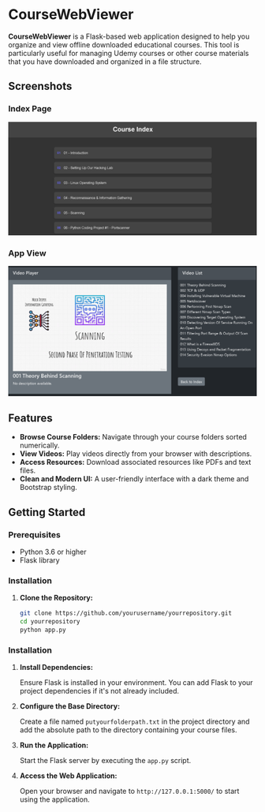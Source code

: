 # CourseWebViewer

**CourseWebViewer** is a Flask-based web application designed to help you organize and view offline downloaded educational courses. This tool is particularly useful for managing Udemy courses or other course materials that you have downloaded and organized in a file structure.

## Screenshots

### Index Page

![Index Page](screenshots/index.png)
### App View
![App View](screenshots/app_view.png)

## Features

- **Browse Course Folders:** Navigate through your course folders sorted numerically.
- **View Videos:** Play videos directly from your browser with descriptions.
- **Access Resources:** Download associated resources like PDFs and text files.
- **Clean and Modern UI:** A user-friendly interface with a dark theme and Bootstrap styling.

## Getting Started

### Prerequisites

- Python 3.6 or higher
- Flask library

### Installation

1. **Clone the Repository:**

   ```bash
   git clone https://github.com/yourusername/yourrepository.git
   cd yourrepository
   python app.py
    ```
### Installation

1. **Install Dependencies:**

   Ensure Flask is installed in your environment. You can add Flask to your project dependencies if it's not already included.

2. **Configure the Base Directory:**

   Create a file named `putyourfolderpath.txt` in the project directory and add the absolute path to the directory containing your course files.

3. **Run the Application:**

   Start the Flask server by executing the `app.py` script.

4. **Access the Web Application:**

   Open your browser and navigate to `http://127.0.0.1:5000/` to start using the application.

 
